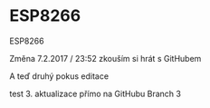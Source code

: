 # ESP8266
ESP8266 

Změna 7.2.2017 / 23:52
zkouším si hrát s GitHubem

A teď druhý pokus
editace


test 3. aktualizace přímo na GitHubu Branch 3
